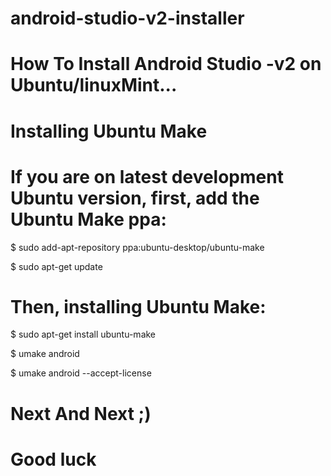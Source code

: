 # android-studio-v2-installer

# How To Install Android Studio -v2 on Ubuntu/linuxMint...

# Installing Ubuntu Make

# If you are on latest development Ubuntu version, first, add the Ubuntu Make ppa:

   $ sudo add-apt-repository ppa:ubuntu-desktop/ubuntu-make
   
   $ sudo apt-get update
 
# Then, installing Ubuntu Make:

   $ sudo apt-get install ubuntu-make
 
   $ umake android
 
   $ umake android --accept-license
 
 
# Next And Next ;) 
# Good luck


 
 
